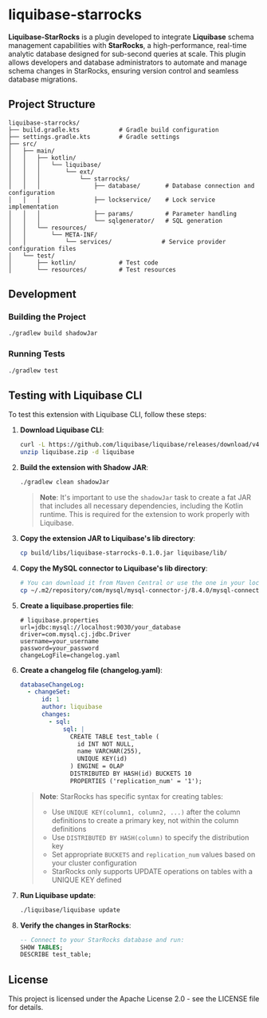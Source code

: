 # liquibase-starrocks

**Liquibase-StarRocks** is a plugin developed to integrate **Liquibase** schema management capabilities with **StarRocks**, 
a high-performance, real-time analytic database designed for sub-second queries at scale. This plugin allows developers and database administrators to automate and 
manage schema changes in StarRocks, ensuring version control and seamless database migrations.

## Project Structure

```
liquibase-starrocks/
├── build.gradle.kts           # Gradle build configuration
├── settings.gradle.kts        # Gradle settings
├── src/
│   ├── main/
│   │   ├── kotlin/
│   │   │   └── liquibase/
│   │   │       └── ext/
│   │   │           └── starrocks/
│   │   │               ├── database/       # Database connection and configuration
│   │   │               ├── lockservice/    # Lock service implementation
│   │   │               ├── params/         # Parameter handling
│   │   │               └── sqlgenerator/   # SQL generation
│   │   └── resources/
│   │       └── META-INF/
│   │           └── services/              # Service provider configuration files
│   └── test/
│       ├── kotlin/            # Test code
│       └── resources/         # Test resources
```

## Development

### Building the Project

```bash
./gradlew build shadowJar
```

### Running Tests

```bash
./gradlew test
```

## Testing with Liquibase CLI

To test this extension with Liquibase CLI, follow these steps:

1. **Download Liquibase CLI**:
   ```bash
   curl -L https://github.com/liquibase/liquibase/releases/download/v4.23.0/liquibase-4.23.0.zip -o liquibase.zip
   unzip liquibase.zip -d liquibase
   ```

2. **Build the extension with Shadow JAR**:
   ```bash
   ./gradlew clean shadowJar
   ```

   > **Note**: It's important to use the `shadowJar` task to create a fat JAR that includes all necessary dependencies, including the Kotlin runtime. This is required for the extension to work properly with Liquibase.

3. **Copy the extension JAR to Liquibase's lib directory**:
   ```bash
   cp build/libs/liquibase-starrocks-0.1.0.jar liquibase/lib/
   ```

4. **Copy the MySQL connector to Liquibase's lib directory**:
   ```bash
   # You can download it from Maven Central or use the one in your local Maven repository
   cp ~/.m2/repository/com/mysql/mysql-connector-j/8.4.0/mysql-connector-j-8.4.0.jar liquibase/lib/
   ```

5. **Create a liquibase.properties file**:
   ```properties
   # liquibase.properties
   url=jdbc:mysql://localhost:9030/your_database
   driver=com.mysql.cj.jdbc.Driver
   username=your_username
   password=your_password
   changeLogFile=changelog.yaml
   ```

6. **Create a changelog file (changelog.yaml)**:
   ```yaml
   databaseChangeLog:
     - changeSet:
         id: 1
         author: liquibase
         changes:
           - sql:
               sql: |
                 CREATE TABLE test_table (
                   id INT NOT NULL,
                   name VARCHAR(255),
                   UNIQUE KEY(id)
                 ) ENGINE = OLAP
                 DISTRIBUTED BY HASH(id) BUCKETS 10
                 PROPERTIES ('replication_num' = '1');
   ```

   > **Note**: StarRocks has specific syntax for creating tables:
   > - Use `UNIQUE KEY(column1, column2, ...)` after the column definitions to create a primary key, not within the column definitions
   > - Use `DISTRIBUTED BY HASH(column)` to specify the distribution key
   > - Set appropriate `BUCKETS` and `replication_num` values based on your cluster configuration
   > - StarRocks only supports UPDATE operations on tables with a UNIQUE KEY defined

7. **Run Liquibase update**:
   ```bash
   ./liquibase/liquibase update
   ```

8. **Verify the changes in StarRocks**:
   ```sql
   -- Connect to your StarRocks database and run:
   SHOW TABLES;
   DESCRIBE test_table;
   ```
## License

This project is licensed under the Apache License 2.0 - see the LICENSE file for details.
